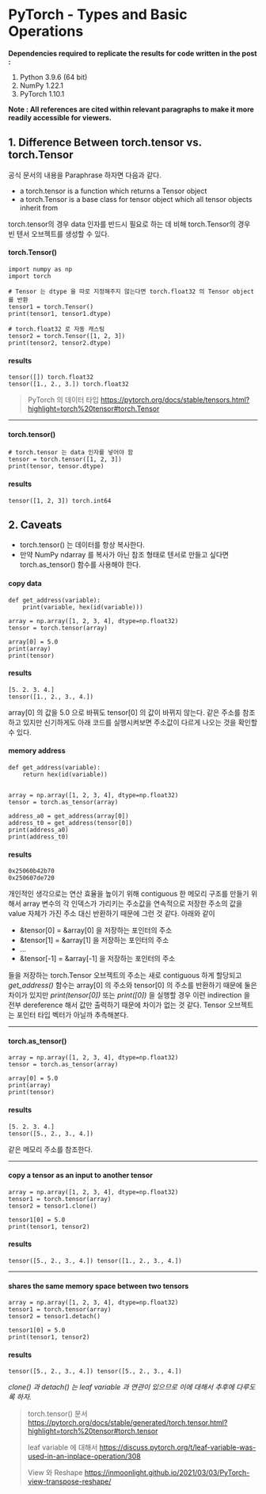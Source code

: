 # PyTorch - Types and Basic Operations

**Dependencies required to replicate the results for code written in the post :**

 1. Python 3.9.6 (64 bit)
 2. NumPy 1.22.1
 3. PyTorch 1.10.1

**Note : All references are cited within relevant paragraphs to make it more readily accessible for viewers.**

## 1. Difference Between torch.tensor vs. torch.Tensor

공식 문서의 내용을 Paraphrase 하자면 다음과 같다.

 - a torch.tensor is a function which returns a Tensor object 
 - a torch.Tensor is a base class for tensor object which all tensor objects inherit from

torch.tensor의 경우 data 인자를 반드시 필요로 하는 데 비해 torch.Tensor의 경우 빈 텐서 오브젝트를 생성할 수 있다.

#### torch.Tensor()

    import numpy as np
    import torch

	# Tensor 는 dtype 을 따로 지정해주지 않는다면 torch.float32 의 Tensor object를 반환
    tensor1 = torch.Tensor()
    print(tensor1, tensor1.dtype)
    
    # torch.float32 로 자동 캐스팅
    tensor2 = torch.Tensor([1, 2, 3])
    print(tensor2, tensor2.dtype)
    
#### results

    tensor([]) torch.float32
    tensor([1., 2., 3.]) torch.float32
    
> PyTorch 의 데이터 타입
> https://pytorch.org/docs/stable/tensors.html?highlight=torch%20tensor#torch.Tensor

---

#### torch.tensor()

    # torch.tensor 는 data 인자를 넣어야 함
    tensor = torch.tensor([1, 2, 3])
    print(tensor, tensor.dtype)

#### results

    tensor([1, 2, 3]) torch.int64

## 2. Caveats

 - torch.tensor() 는 데이터를 항상 복사한다. 
 - 만약 NumPy ndarray 를 복사가 아닌 참조 형태로 텐서로 만들고 싶다면 torch.as_tensor() 함수를 사용해야 한다.

#### copy data

    def get_address(variable):
	    print(variable, hex(id(variable)))

    array = np.array([1, 2, 3, 4], dtype=np.float32)  
    tensor = torch.tensor(array)  
      
    array[0] = 5.0  
    print(array)  
    print(tensor)

#### results

    [5. 2. 3. 4.]
    tensor([1., 2., 3., 4.])

array[0] 의 값을 5.0 으로 바꿔도 tensor[0] 의 값이 바뀌지 않는다. 같은 주소를 참조하고 있지만 신기하게도 아래 코드를 실행시켜보면 주소값이 다르게 나오는 것을 확인할 수 있다.

#### memory address

    def get_address(variable):  
        return hex(id(variable))  
      
      
    array = np.array([1, 2, 3, 4], dtype=np.float32)  
    tensor = torch.as_tensor(array)  
      
    address_a0 = get_address(array[0])  
    address_t0 = get_address(tensor[0])  
    print(address_a0) 
    print(address_t0)

#### results

    0x25060b42b70
    0x250607de720

개인적인 생각으로는 연산 효율을 높이기 위해 contiguous 한 메모리 구조를 만들기 위해서 array 변수의 각 인덱스가 가리키는 주소값을 연속적으로 저장한 주소의 값을 value 자체가 가진 주소 대신 반환하기 때문에 그런 것 같다. 아래와 같이

- &tensor[0] = &array[0] 을 저장하는 포인터의 주소
- &tensor[1] = &array[1] 을 저장하는 포인터의 주소
- ... 
- &tensor[-1] = &array[-1] 을 저장하는 포인터의 주소
 
들을 저장하는 torch.Tensor 오브젝트의 주소는 새로 contiguous 하게 할당되고 *get_address()* 함수는 array[0] 의 주소와 tensor[0] 의 주소를 반환하기 때문에 둘은 차이가 있지만 *print(tensor[0])* 또는 *print([0])* 을 실행할 경우 이런 indirection 을 전부 dereference 해서 값만 출력하기 때문에 차이가 없는 것 같다. Tensor 오브젝트는 포인터 타입 벡터가 아닐까 추측해본다.

---

#### torch.as_tensor()

    array = np.array([1, 2, 3, 4], dtype=np.float32)  
    tensor = torch.as_tensor(array)  
      
    array[0] = 5.0  
    print(array)  
    print(tensor)

#### results

    [5. 2. 3. 4.]
    tensor([5., 2., 3., 4.])

같은 메모리 주소를 참조한다.

---

#### copy a tensor as an input to another tensor

    array = np.array([1, 2, 3, 4], dtype=np.float32)  
    tensor1 = torch.tensor(array)  
    tensor2 = tensor1.clone()  
      
    tensor1[0] = 5.0  
    print(tensor1, tensor2)

#### results

    tensor([5., 2., 3., 4.]) tensor([1., 2., 3., 4.])

---

#### shares the same memory space between two tensors

    array = np.array([1, 2, 3, 4], dtype=np.float32)  
    tensor1 = torch.tensor(array)  
    tensor2 = tensor1.detach()  
      
    tensor1[0] = 5.0  
    print(tensor1, tensor2)

#### results

    tensor([5., 2., 3., 4.]) tensor([5., 2., 3., 4.])

*clone() 과 detach() 는 leaf variable 과 연관이 있으므로 이에 대해서 추후에 다루도록 하자.*

> torch.tensor() 문서
> https://pytorch.org/docs/stable/generated/torch.tensor.html?highlight=torch%20tensor#torch.tensor
> 
> leaf variable 에 대해서
> https://discuss.pytorch.org/t/leaf-variable-was-used-in-an-inplace-operation/308
> 
> View 와 Reshape
> https://inmoonlight.github.io/2021/03/03/PyTorch-view-transpose-reshape/
